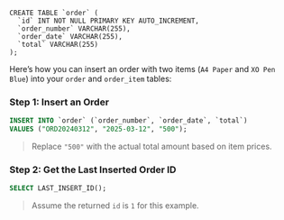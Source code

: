 ```
CREATE TABLE `order` (
  `id` INT NOT NULL PRIMARY KEY AUTO_INCREMENT,
  `order_number` VARCHAR(255),
  `order_date` VARCHAR(255),
  `total` VARCHAR(255)
);
```

Here’s how you can insert an order with two items (`A4 Paper` and `XO Pen Blue`) into your `order` and `order_item` tables:  

### **Step 1: Insert an Order**  
```sql
INSERT INTO `order` (`order_number`, `order_date`, `total`)  
VALUES ("ORD20240312", "2025-03-12", "500");  
```
> Replace `"500"` with the actual total amount based on item prices.

### **Step 2: Get the Last Inserted Order ID**  
```sql
SELECT LAST_INSERT_ID();
```
> Assume the returned `id` is `1` for this example.
